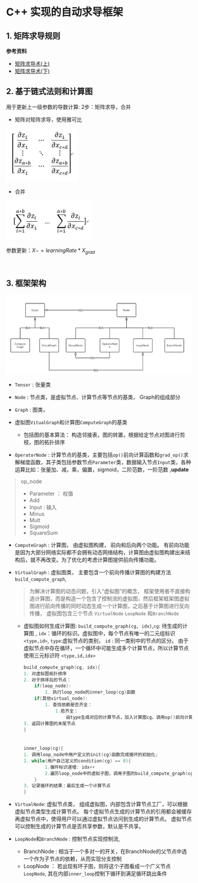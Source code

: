# C++ 实现的自动求导框架

## 1. 矩阵求导规则

**参考资料**

- [矩阵求导术(上)](https://zhuanlan.zhihu.com/p/24709748)
- [矩阵求导术(下)](https://zhuanlan.zhihu.com/p/24863977)

## 2.  基于链式法则和计算图

用于更新上一级参数的导数计算:      2步：矩阵求导，合并

- 矩阵对矩阵求导，使用雅可比

![](img/雅可比.png)

- 合并

  

![](img/参数更新.png)

参数更新：$X -= learningRate * X_{grad}$

​	

## 3. 框架架构

![](./img/AG.png)

- `Tensor`  : 张量类
- `Node`  : 节点类，是虚拟节点、计算节点等节点的基类， Graph的组成部分
- `Graph` : 图类，
- 虚拟图`VitualGraph`和计算图`ComputeGraph`的基类
  - 包括图的基本算法： 构造邻接表，图的转置，根据给定节点对图进行剪枝，图的拓扑排序
  
- `OperatorNode` : 计算节点的基类，主要包括`op()`前向计算函数和`grad_op()`求解梯度函数，其子类包括参数节点`Parameter`类，数据输入节点`Input`类，各种运算比如：张量加、减，乘，偏置，sigmoid，二阶范数，一阶范数 ,**update**

> op_node
>
> - Parameter ： 权值
> - Add  
> - Input  :  输入
> - Minus
> - Mult
> - Sigmoid
> - SquareSum

- `ComputeGraph` : 计算图， 由虚拟图构建， 前向和后向两个功能。 有前向功能是因为大部分网络实际都不会拥有动态网络结构，计算图由虚拟图构建出来结构后，就不再改变。为了优化的考虑计算图提供前向传播功能。

- `VirtualGraph` : 虚拟图类， 主要包含一个前向传播计算图的构建方法`build_compute_graph`, 

  > 为解决计算图的动态问题，引入“虚拟图”的概念， 框架使用者不直接构造计算图，而是构造一个包含了控制流的虚拟图，然后框架框架图虚拟图进行前向传播的同时动态生成一个计算图，之后基于计算图进行反向传播， 虚拟图包含三个节点 `VirtualNode`  `LoopNode` 和`BranchNode`

  - 虚拟图如何生成计算图:   `build_compute_graph(cg, idx)`,`cg`: 待生成的计算图 , `idx`：循环的标识。虚拟图中，每个节点有唯一的二元组标识`<type,id>`,  `type`:虚拟节点的类别， `id` : 同一类别中的节点的区分。 由于虚拟节点中存在循环，一个循环中可能生成多个计算节点，所以计算节点使用三元标识符 `<type,id,idx>`

    ```C++
    build_compute_graph(cg, idx){
    1. 对虚拟图拓扑排序
    2. 对于排序后的节点：
        if(loop_node): 
        	1. 执行loop_node的inner_loop(cg)函数
        if(其他virtual_node):
        	1. 查找依赖是否齐全：
                1.若齐全：
                	由type生成对应的计算节点，加入计算图cg，调用op()前向计算生成节点输出
    3. 返回计算图的末尾节点            
    }
    
    
    inner_loop(cg){
    1. 调用loop_node中用户定义的init(cg)函数完成循环的初始化;
    2. while(用户自己定义的condition(cg) == 0){
        	1.循环标识递增: idx++
        	2.遍历loop_node中的虚拟子图，调用子图的build_compute_graph(cg,idx)
    	}
    3. 记录循环的结果：最后生成一个计算节点    
    }
    
    ```

    

- `VirtualNode`: 虚拟节点类， 组成虚拟图，内部包含计算节点工厂，可以根据虚拟节点类型生成计算节点。  每个虚拟节点生成的计算节点的引用都会被缓存再虚拟节点中，使得用户可以通过虚拟节点访问到生成的计算节点。  虚拟节点可以控制生成的计算节点是否共享参数，默认是不共享。

- `LoopNode`和`BranchNode`  :  控制节点实现控制流, 

  - BranchNode : 相当于一个多对一的开关，在BranchNode的父节点中选一个作为子节点的依赖，从而实现分支控制
  - LoopNode ： 若出现有环子图，则将这个子图看成一个广义节点`LoopNode`, 其在内部`inner_loop`控制下循环到满足循环跳出条件



